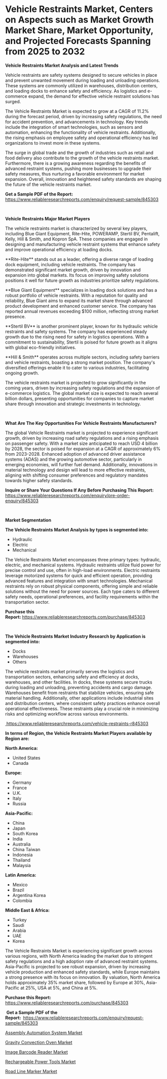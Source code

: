 <p><h1>Vehicle Restraints Market, Centers on Aspects such as Market Growth Market Share, Market Opportunity, and Projected Forecasts Spanning from 2025 to 2032</h1></p><p><strong>Vehicle Restraints Market Analysis and Latest Trends</strong></p>
<p><p>Vehicle restraints are safety systems designed to secure vehicles in place and prevent unwanted movement during loading and unloading operations. These systems are commonly utilized in warehouses, distribution centers, and loading docks to enhance safety and efficiency. As logistics and e-commerce expand, the demand for effective vehicle restraint solutions has surged. </p><p>The Vehicle Restraints Market is expected to grow at a CAGR of 11.2% during the forecast period, driven by increasing safety regulations, the need for accident prevention, and advancements in technology. Key trends include the integration of smart technologies, such as sensors and automation, enhancing the functionality of vehicle restraints. Additionally, the rising emphasis on employee safety and operational efficiency has led organizations to invest more in these systems. </p><p>The surge in global trade and the growth of industries such as retail and food delivery also contribute to the growth of the vehicle restraints market. Furthermore, there is a growing awareness regarding the benefits of advanced restraint systems, pushing more businesses to upgrade their safety measures, thus nurturing a favorable environment for market expansion. Overall, innovation and heightened safety standards are shaping the future of the vehicle restraints market.</p></p>
<p><strong>Get a Sample PDF of the Report:&nbsp;</strong> <a href="https://www.reliableresearchreports.com/enquiry/request-sample/845303?utm_campaign=37&utm_medium=2&utm_source=Github&utm_content=ia&utm_term=09042025&utm_id=vehicle-restraints">https://www.reliableresearchreports.com/enquiry/request-sample/845303</a></p>
<p>&nbsp;</p>
<p><strong>Vehicle Restraints Major Market Players</strong></p>
<p><p>The vehicle restraints market is characterized by several key players, including Blue Giant Equipment, Rite-Hite, POWERAMP, Stertil BV, Pentalift, Kelly, Hill & Smith, and Kopron SpA. These companies are engaged in designing and manufacturing vehicle restraint systems that enhance safety and improve operational efficiency at loading docks.</p><p>**Rite-Hite** stands out as a leader, offering a diverse range of loading dock equipment, including vehicle restraints. The company has demonstrated significant market growth, driven by innovation and expansion into global markets. Its focus on improving safety solutions positions it well for future growth as industries prioritize safety regulations.</p><p>**Blue Giant Equipment** specializes in loading dock solutions and has a robust portfolio of vehicle restraints. With a reputation for quality and reliability, Blue Giant aims to expand its market share through advanced product development and enhanced customer service. The company has reported annual revenues exceeding $100 million, reflecting strong market presence.</p><p>**Stertil BV** is another prominent player, known for its hydraulic vehicle restraints and safety systems. The company has experienced steady growth due to the rising need for safety in logistics operations. With a commitment to sustainability, Stertil is poised for future growth as it aligns with global eco-friendly initiatives.</p><p>**Hill & Smith** operates across multiple sectors, including safety barriers and vehicle restraints, boasting a strong market position. The company's diversified offerings enable it to cater to various industries, facilitating ongoing growth. </p><p>The vehicle restraints market is projected to grow significantly in the coming years, driven by increasing safety regulations and the expansion of e-commerce logistics. The global market size is expected to reach several billion dollars, presenting opportunities for companies to capture market share through innovation and strategic investments in technology.</p></p>
<p>&nbsp;</p>
<p><strong>What Are The Key Opportunities For Vehicle Restraints Manufacturers?</strong></p>
<p><p>The global Vehicle Restraints market is projected to experience significant growth, driven by increasing road safety regulations and a rising emphasis on passenger safety. With a market size anticipated to reach USD 4 billion by 2028, the sector is poised for expansion at a CAGR of approximately 6% from 2023-2028. Enhanced adoption of advanced driver assistance systems (ADAS) and the growing automotive sector, particularly in emerging economies, will further fuel demand. Additionally, innovations in material technology and design will lead to more effective restraints, aligning with shifting consumer preferences and regulatory mandates towards higher safety standards.</p></p>
<p><strong>Inquire or Share Your Questions If Any Before Purchasing This Report:</strong> <a href="https://www.reliableresearchreports.com/enquiry/pre-order-enquiry/845303?utm_campaign=37&utm_medium=2&utm_source=Github&utm_content=ia&utm_term=09042025&utm_id=vehicle-restraints">https://www.reliableresearchreports.com/enquiry/pre-order-enquiry/845303</a></p>
<p>&nbsp;</p>
<p><strong>Market Segmentation</strong></p>
<p><strong>The Vehicle Restraints Market Analysis by types is segmented into:</strong></p>
<p><ul><li>Hydraulic</li><li>Electric</li><li>Mechanical</li></ul></p>
<p><p>The Vehicle Restraints Market encompasses three primary types: hydraulic, electric, and mechanical systems. Hydraulic restraints utilize fluid power for precise control and use, often in high-load environments. Electric restraints leverage motorized systems for quick and efficient operation, providing advanced features and integration with smart technologies. Mechanical restraints rely on robust physical components, offering simple and reliable solutions without the need for power sources. Each type caters to different safety needs, operational preferences, and facility requirements within the transportation sector.</p></p>
<p><strong>Purchase this Report:&nbsp;</strong><a href="https://www.reliableresearchreports.com/purchase/845303?utm_campaign=37&utm_medium=2&utm_source=Github&utm_content=ia&utm_term=09042025&utm_id=vehicle-restraints">https://www.reliableresearchreports.com/purchase/845303</a></p>
<p>&nbsp;</p>
<p><strong>The Vehicle Restraints Market Industry Research by Application is segmented into:</strong></p>
<p><ul><li>Docks</li><li>Warehouses</li><li>Others</li></ul></p>
<p><p>The vehicle restraints market primarily serves the logistics and transportation sectors, enhancing safety and efficiency at docks, warehouses, and other facilities. In docks, these systems secure trucks during loading and unloading, preventing accidents and cargo damage. Warehouses benefit from restraints that stabilize vehicles, ensuring safe material handling. Additionally, other applications include industrial sites and distribution centers, where consistent safety practices enhance overall operational effectiveness. These restraints play a crucial role in minimizing risks and optimizing workflow across various environments.</p></p>
<p><a href="https://www.reliableresearchreports.com/vehicle-restraints-r845303?utm_campaign=37&utm_medium=2&utm_source=Github&utm_content=ia&utm_term=09042025&utm_id=vehicle-restraints">&nbsp;https://www.reliableresearchreports.com/vehicle-restraints-r845303</a></p>
<p><strong>In terms of Region, the Vehicle Restraints Market Players available by Region are:</strong></p>
<p>
    <p> <strong> North America: </strong>
        <ul>
            <li>United States</li>
            <li>Canada</li>
        </ul>
        </p> 
    <p> <strong> Europe: </strong>
        <ul>
            <li>Germany</li>
            <li>France</li>
            <li>U.K.</li>
            <li>Italy</li>
            <li>Russia</li>
        </ul>
        </p> 
    <p> <strong> Asia-Pacific: </strong>
        <ul>
            <li>China</li>
            <li>Japan</li>
            <li>South Korea</li>
            <li>India</li>
            <li>Australia</li>
            <li>China Taiwan</li>
            <li>Indonesia</li>
            <li>Thailand</li>
            <li>Malaysia</li>
        </ul>
        </p> 
    <p> <strong> Latin America: </strong>
        <ul>
            <li>Mexico</li>
            <li>Brazil</li>
            <li>Argentina Korea</li>
            <li>Colombia</li>
        </ul>
        </p> 
    <p> <strong> Middle East & Africa: </strong>
        <ul>
            <li>Turkey</li>
            <li>Saudi</li>
            <li>Arabia</li>
            <li>UAE</li>
            <li>Korea</li>
        </ul>
    </p>
    </p>
<p><p>The Vehicle Restraints Market is experiencing significant growth across various regions, with North America leading the market due to stringent safety regulations and a high adoption rate of advanced restraint systems. Asia-Pacific is projected to see robust expansion, driven by increasing vehicle production and enhanced safety standards, while Europe maintains a strong presence with its focus on innovation. By valuation, North America holds approximately 35% market share, followed by Europe at 30%, Asia-Pacific at 25%, USA at 5%, and China at 5%.</p></p>
<p><strong>Purchase this Report: </strong><a href="https://www.reliableresearchreports.com/purchase/845303?utm_campaign=37&utm_medium=2&utm_source=Github&utm_content=ia&utm_term=09042025&utm_id=vehicle-restraints">https://www.reliableresearchreports.com/purchase/845303</a></p>
<p>&nbsp;<strong>Get a Sample PDF of the Report:&nbsp;&nbsp;</strong><a href="https://www.reliableresearchreports.com/enquiry/request-sample/845303?utm_campaign=37&utm_medium=2&utm_source=Github&utm_content=ia&utm_term=09042025&utm_id=vehicle-restraints">https://www.reliableresearchreports.com/enquiry/request-sample/845303</a></p>
<p><strong></strong></p>
<p><p><a href="https://github.com/dukawashviro/Market-Research-Report-List-1/blob/main/assembly-automation-system-market.md?utm_campaign=37&utm_medium=2&utm_source=Github&utm_content=ia&utm_term=09042025&utm_id=vehicle-restraints">Assembly Automation System Market</a></p><p><a href="https://github.com/sofayahoo2023/Market-Research-Report-List-7/blob/main/gravity-convection-oven-market.md?utm_campaign=37&utm_medium=2&utm_source=Github&utm_content=ia&utm_term=09042025&utm_id=vehicle-restraints">Gravity Convection Oven Market</a></p><p><a href="https://github.com/rembaentin6f/Market-Research-Report-List-1/blob/main/image-barcode-reader-market.md?utm_campaign=37&utm_medium=2&utm_source=Github&utm_content=ia&utm_term=09042025&utm_id=vehicle-restraints">Image Barcode Reader Market</a></p><p><a href="https://github.com/brabolyrah3h/Market-Research-Report-List-1/blob/main/rechargeable-power-tools-market.md?utm_campaign=37&utm_medium=2&utm_source=Github&utm_content=ia&utm_term=09042025&utm_id=vehicle-restraints">Rechargeable Power Tools Market</a></p><p><a href="https://github.com/timayuethem/Market-Research-Report-List-1/blob/main/road-line-marker-market.md?utm_campaign=37&utm_medium=2&utm_source=Github&utm_content=ia&utm_term=09042025&utm_id=vehicle-restraints">Road Line Marker Market</a></p></p>
